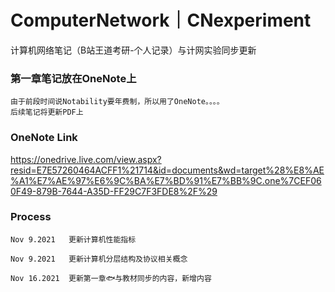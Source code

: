 # ComputerNetwork｜CNexperiment
计算机网络笔记（B站王道考研-个人记录）与计网实验同步更新


### 第一章笔记放在OneNote上
```
由于前段时间说Notability要年费制，所以用了OneNote。。。。
后续笔记将更新PDF上
```
### OneNote Link
https://onedrive.live.com/view.aspx?resid=E7E57260464ACFF1%21714&id=documents&wd=target%28%E8%AE%A1%E7%AE%97%E6%9C%BA%E7%BD%91%E7%BB%9C.one%7CEF060F49-879B-7644-A35D-FF29C7F3FDE8%2F%29


### Process
```
Nov 9.2021   更新计算机性能指标

Nov 9.2021   更新计算机分层结构及协议相关概念

Nov 16.2021  更新第一章🐟与教材同步的内容，新增内容
```
